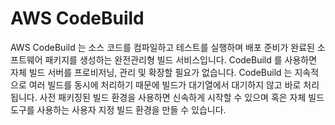 # AWS CodeBuild

AWS CodeBuild 는 소스 코드를 컴파일하고 테스트를 실행하며 배포 준비가 완료된 소프트웨어 패키지를 생성하는 완전관리형 빌드 서비스입니다. CodeBuild 를 사용하면 자체 빌드 서버를 프로비저닝, 관리 및 확장할 필요가 없습니다. CodeBuild 는 지속적으로 여러 빌드를 동시에 처리하기 때문에 빌드가 대기열에서 대기하지 않고 바로 처리됩니다. 사전 패키징된 빌드 환경을 사용하면 신속하게 시작할 수 있으며 혹은 자체 빌드 도구를 사용하는 사용자 지정 빌드 환경을 만들 수 있습니다.
